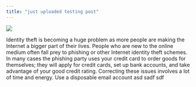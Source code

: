```yaml
---
title: "just uploaded testing post"
---
```


![](http://1.bp.blogspot.com/-tGNrhkp6Uq0/VFEGlhTT19I/AAAAAAAAGWM/9J9XZU_GtHQ/s700/twitter-archive-eraser-screenshot-step1.png)

Identity theft is becoming a huge problem as more people are making the Internet a bigger part of their lives. People who are new to the online medium often fall prey to phishing or other Internet identity theft schemes. In many cases the phishing party uses your credit card to order goods for themselves; they will apply for credit cards, set up bank accounts, and take advantage of your good credit rating. Correcting these issues involves a lot of time and energy.
Use a disposable email account asd sadf sdf
